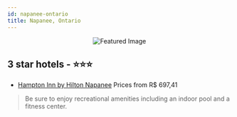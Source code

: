 ```yaml
---
id: napanee-ontario
title: Napanee, Ontario
---
```


<center><img src="https://i.travelapi.com/hotels/2000000/1320000/1312700/1312652/d49dc10a_z.jpg" alt="Featured Image" /></center>


##  3 star hotels - ⭐️⭐️⭐️

-    [Hampton Inn by Hilton Napanee](https://us.hurb.com/hotels/napanee/hampton-inn-by-hilton-napanee-JNP-JP780695?cmp=18055) Prices from R$ 697,41
   > Be sure to enjoy recreational amenities including an indoor pool and a fitness center.
